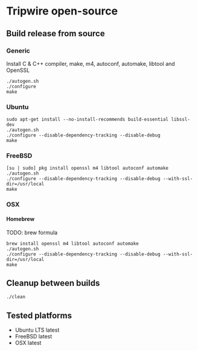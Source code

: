 # Tripwire open-source

## Build release from source

### Generic

Install C & C++ compiler, make, m4, autoconf, automake, libtool and OpenSSL

```shell
./autogen.sh
./configure
make
```


### Ubuntu

```shell
sudo apt-get install --no-install-recommends build-essential libssl-dev
./autogen.sh
./configure --disable-dependency-tracking --disable-debug
make
```


### FreeBSD

```shell
[su | sudo] pkg install openssl m4 libtool autoconf automake
./autogen.sh
./configure --disable-dependency-tracking --disable-debug --with-ssl-dir=/usr/local
make
```


### OSX

#### Homebrew

TODO: brew formula

```shell
brew install openssl m4 libtool autoconf automake
./autogen.sh
./configure --disable-dependency-tracking --disable-debug --with-ssl-dir=/usr/local
make
```


## Cleanup between builds

    ./clean

## Tested platforms

- Ubuntu LTS latest
- FreeBSD latest
- OSX latest
